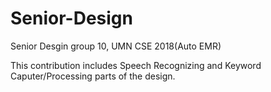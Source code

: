 # Senior-Design

Senior Desgin group 10, UMN CSE 2018(Auto EMR)

This contribution includes Speech Recognizing and Keyword Caputer/Processing parts of the design.
